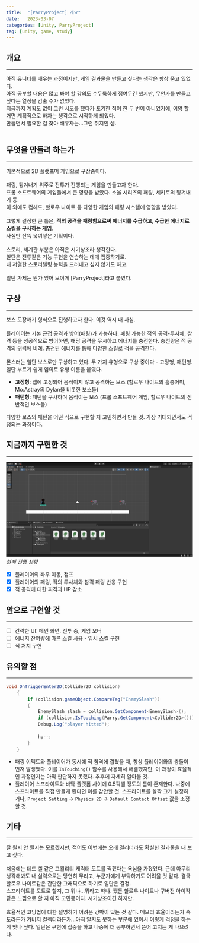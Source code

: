 ```yaml
---
title:  "[ParryProject] 개요"
date:   2023-03-07
categories: [Unity, ParryProject]
tag: [unity, game, study]
---
```


## **개요**
---
아직 유니티를 배우는 과정이지만, 게임 결과물을 만들고 싶다는 생각은 항상 품고 있었다.<br/>
아직 공부할 내용은 많고 봐야 할 강의도 수두룩하게 쟁여두긴 했지만, 무언가를 만들고 싶다는 열정을 감출 수가 없었다.<br/>
지금까지 계획도 없이 그런 시도를 했다가 포기한 적이 한 두 번이 아니었기에, 이왕 할 거면 계획적으로 하자는 생각으로 시작하게 되었다.<br/>
만들면서 필요한 걸 찾아 배우자는...그런 취지인 셈.<br/><br/>

## **무엇을 만들려 하는가**
---
기본적으로 2D 플랫포머 게임으로 구상중이다.<br/><br/>
패링, 튕겨내기 위주로 전투가 진행되는 게임을 만들고자 한다.<br/>
프롬 소프트웨어의 게임들에서 큰 영향을 받았다. 소울 시리즈의 패링, 세키로의 튕겨내기 등.<br/>
이 외에도 컵헤드, 할로우 나이트 등 다양한 게임의 패링 시스템에 영향을 받았다.<br/><br/>
그렇게 결정한 큰 틀은, **적의 공격을 패링함으로써 에너지를 수급하고, 수급한 에너지로 스킬을 구사하는 게임**.<br/>
사심만 잔뜩 욱여넣은 기획이다.<br/><br/>
스토리, 세계관 부분은 아직은 시기상조라 생각한다.<br/>
일단은 전투같은 기능 구현을 연습하는 데에 집중하기로.<br/>
내 저열한 스토리텔링 능력을 드러내고 싶지 않기도 하고.<br/><br/>
일단 가제는 뭔가 있어 보이게 [ParryProject]라고 붙였다.

## **구상**
---
보스 도장깨기 형식으로 진행하고자 한다. 이것 역시 내 사심.<br/><br/>
플레이어는 기본 근접 공격과 방어(패링)가 가능하다. 패링 가능한 적의 공격-투사체, 참격 등을 성공적으로 방어하면, 해당 공격을 무시하고 에너지를 충전한다.
충전량은 적 공격의 위력에 비례. 충전된 에너지를 통해 다양한 스킬로 적을 공격한다.<br/><br/>
몬스터는 일단 보스로만 구상하고 있다. 두 가지 유형으로 구상 중이다 - 고정형, 패턴형. 일단 부르기 쉽게 임의로 유형 이름을 붙였다.<br/>
- **고정형**: 맵에 고정되어 움직이지 않고 공격하는 보스 (할로우 나이트의 흡충어미, Mo:Astray의 Dylan을 비롯한 보스들)
- **패턴형**: 패턴을 구사하며 움직이는 보스 (프롬 소프트웨어 게임, 할로우 나이트의 전반적인 보스들)

다양한 보스의 패턴을 어떤 식으로 구현할 지 고민하면서 만들 것. 가장 기대되면서도 걱정되는 과정이다.

## **지금까지 구현한 것**
---
![제작중인화면](/assets/img/20230307/K-20230225-190310.png)
_현재 진행 상황_
- [x] 플레이어의 좌우 이동, 점프
- [x] 플레이어의 패링, 적의 투사체와 참격 패링 반응 구현
- [x] 적 공격에 대한 피격과 HP 감소

## **앞으로 구현할 것**
---
- [ ] 간략한 UI: 메인 화면, 전투 중, 게임 오버
- [ ] 에너지 잔여량에 따른 스킬 사용 - 임시 스킬 구현
- [ ] 적 처치 구현

## **유의할 점**
---
```c#
void OnTriggerEnter2D(Collider2D collision)
    {
        if (collision.gameObject.CompareTag("EnemySlash"))
        {
            EnemySlash slash = collision.GetComponent<EnemySlash>();
            if (collision.IsTouching(Parry.GetComponent<Collider2D>())) return;
            Debug.Log("player hitted");

            hp--;
        }
    }
```
- 패링 이펙트와 플레이어가 동시에 적 참격에 겹쳤을 때, 항상 플레이어와의 충돌이 먼저 발생했다. 이를 `IsTouching()` 함수를 사용해서 해결했지만, 이 과정이 효율적인 과정인지는 아직 판단하지 못했다. 추후에 자세히 알아볼 것.
- 플레이어 스프라이트와 바닥 플랫폼 사이에 0.5픽셀 정도의 틈이 존재한다. 나중에 스프라이트를 직접 만들게 된다면 이를 감안할 것. 스프라이트를 살짝 크게 설정하거나, `Project Setting` → `Physics 2D` → `Default Contact Offset` 값을 조정할 것.

## **기타**
---
잘 될지 안 될지는 모르겠지만, 적어도 이번에는 오래 걸리더라도 확실한 결과물을 내 보고 싶다.<br/><br/>
처음에는 데드 셀 같은 고퀄리티 캐릭터 도트를 찍겠다는 욕심을 가졌었다. 근데 아무리 생각해봐도 내 실력으로는 당연히 무리고, 누군가에게 부탁하기도 어려울 것 같다. 결국 할로우 나이트같은 간단한 그래픽으로 하기로 일단은 결정.<br/>
스프라이트를 도트로 할지, 그 뭐냐...뭐라고 하냐. 쨌든 할로우 나이트나 구버전 아이작같은 느낌으로 할 지 아직 고민중이다. 시기상조이긴 하지만.<br/><br/>
효율적인 코딩법에 대한 설명하기 어려운 강박이 있는 것 같다. 메모리 효율이라든가 속도라든가 가비지 컬렉터라든가...아직 알지도 못하는 부분에 있어서 이렇게 걱정을 하는 게 맞나 싶다. 일단은 구현에 집중을 하고 나중에 더 공부하면서 뜯어 고치는 게 나으려나.
